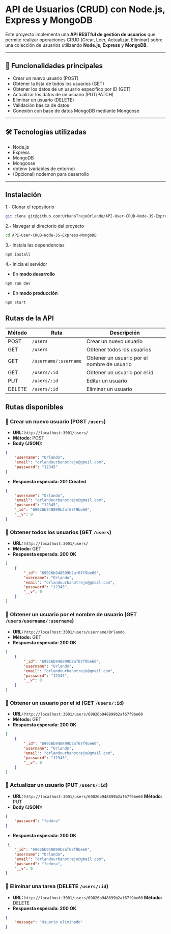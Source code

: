 # API de Usuarios (CRUD) con Node.js, Express y MongoDB

Este proyecto implementa una **API RESTful de gestión de usuarios** que permite realizar operaciones CRUD (Crear, Leer, Actualizar, Eliminar) sobre una colección de usuarios utilizando **Node.js**, **Express** y **MongoDB**.

---

## 🧰 Funcionalidades principales

- Crear un nuevo usuario (POST)  
- Obtener la lista de todos los usuarios (GET)  
- Obtener los datos de un usuario específico por ID (GET)  
- Actualizar los datos de un usuario (PUT/PATCH)  
- Eliminar un usuario (DELETE)  
- Validación básica de datos  
- Conexión con base de datos MongoDB mediante Mongoose  

---

## 🛠 Tecnologías utilizadas

- Node.js  
- Express  
- MongoDB  
- Mongoose  
- dotenv (variables de entorno)  
- (Opcional) nodemon para desarrollo  

---

## Instalación

1.- Clonar el repositorio
```bash
git clone git@github.com:UrbanoTrejoOrlando/API-User-CRUD-Node-JS-Express-MongoDB.git
```
2.- Navegar al directorio del proyecto
```bash
cd API-User-CRUD-Node-JS-Express-MongoDB
```
3.- Instala las dependencias
```bash
npm install
```
4.- Inicia el servidor
- En **modo desarrollo**
```bash
npm run dev
```
- En **modo producción**
```bash
npm start
```

## Rutas de la API

| Método | Ruta         | Descripción                    |
|--------|--------------|--------------------------------|
| POST   | `/users`     | Crear un nuevo usuario         |
| GET    | `/users`     | Obtener todos los usuarios     |
| GET    | `/username/:username` | Obtener un usuario por el nombre de usuario   |
| GET    | `/users/:id` | Obtener un usuario por el id |
| PUT | `/users/:id` | Editar un usuario             |
| DELETE | `/users/:id` | Eliminar un usuario             |


## Rutas disponibles 
### 🔸 Crear un nuevo usuario (POST `/users`)

- **URL:** `http://localhost:3001/users/`
- **Método:** POST
- **Body (JSON):**

```json
{
    "username": "Orlando",
    "email": "orlandourbanotrejo@gmail.com",
    "password": "12345"
}
```
- **Respuesta esperada: 201 Created**
```json
{
    "username": "Orlando",
    "email": "orlandourbanotrejo@gmail.com",
    "password": "12345",
    "_id": "69026b948899b2af67f9be60",
    "__v": 0
}

```
### 🔸 Obtener todos los usuarios (GET `/users`)
- **URL:** `http://localhost:3001/users/`
- **Método:** GET
- **Respuesta esperada: 200 OK**
```json
[
    {
        "_id": "69026b948899b2af67f9be60",
        "username": "Orlando",
        "email": "orlandourbanotrejo@gmail.com",
        "password": "12345",
        "__v": 0
    }
]
```

### 🔸 Obtener un usuario por el nombre de usuario (GET `/users/username/:username`)
- **URL:** `http://localhost:3001/users/username/Orlando`
- **Método:** GET
- **Respuesta esperada: 200 OK**
```json
[
    {
        "_id": "69026b948899b2af67f9be60",
        "username": "Orlando",
        "email": "orlandourbanotrejo@gmail.com",
        "password": "12345",
        "__v": 0
    }
]
```

### 🔸 Obtener un usuario por el id (GET `/users/:id`)
- **URL:** `http://localhost:3001/users/69026b948899b2af67f9be60`
- **Método:** GET
- **Respuesta esperada: 200 OK**
```json
[
    {
        "_id": "69026b948899b2af67f9be60",
        "username": "Orlando",
        "email": "orlandourbanotrejo@gmail.com",
        "password": "12345",
        "__v": 0
    }
]
```
### 🔸 Actualizar un usuario (PUT `/users/:id`)
- **URL:** `http://localhost:3001/users/69026b948899b2af67f9be60`
**Método:** PUT
- **Body (JSON):**
```json
{
    "password": "fedora"
}
```
- **Respuesta esperada: 200 OK**
```json
 {
    "_id": "69026b948899b2af67f9be60",
    "username": "Orlando",
    "email": "orlandourbanotrejo@gmail.com",
    "password": "fedora",
    "__v": 0
}
```
### 🔸 Eliminar una tarea (DELETE `/users/:id`)
- **URL:** `http://localhost:3001/users/69026b948899b2af67f9be60`
**Método:** DELETE
- **Respuesta esperada: 200 OK**
```json
{
    "message": "Usuario eliminado"
}
```

